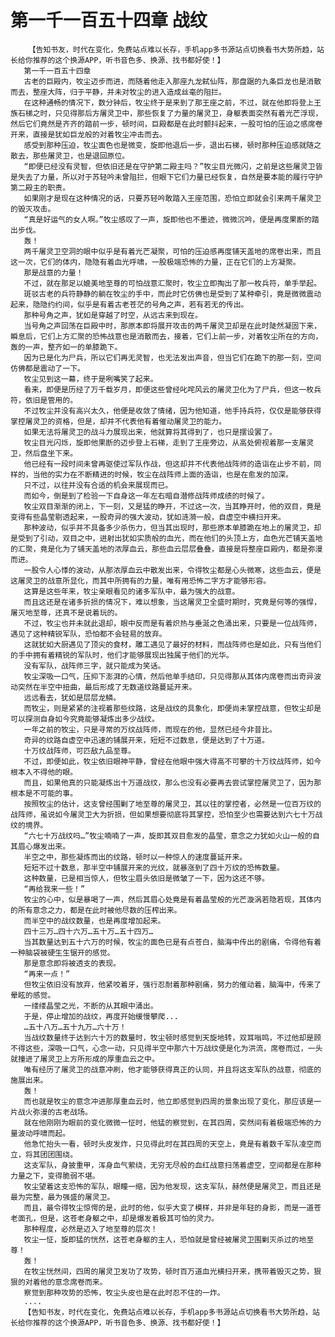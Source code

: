 # 第一千一百五十四章 战纹
        【告知书友，时代在变化，免费站点难以长存，手机app多书源站点切换看书大势所趋，站长给你推荐的这个换源APP，听书音色多、换源、找书都好使！】
       第一千一百五十四章
       古老的巨殿内，牧尘迈步而进，而随着他走入那座九龙弑仙阵，那盘踞的九条巨龙也是消散而去，整座大阵，归于平静，并未对牧尘的进入造成丝毫的阻拦。
       在这种通畅的情况下，数分钟后，牧尘终于是来到了那王座之前，不过，就在他即将登上王族石梯之时，只见得那后方屠灵卫中，那些恢复了力量的屠灵卫，身躯表面突然有着光芒浮现，然后它们竟然是齐齐的踏前一步，顿时间，巨殿都是在此时颤抖起来，一股可怕的压迫之感席卷开来，直接是犹如巨龙般的对着牧尘冲击而去。
       感受到那种压迫，牧尘面色也是微变，旋即他退后一步，退出石梯，顿时那种压迫感就随之散去，那些屠灵卫，也是退回原位。
       “即便已经没有灵智，但依旧还是在守护第二殿主吗？”牧尘目光微闪，之前是这些屠灵卫皆是失去了力量，所以对于苏轻吟未曾阻拦，但眼下它们力量已经恢复，自然是要本能的履行守护第二殿主的职责。
       如果刚才是现在这种情况的话，只要苏轻吟敢踏入王座范围，恐怕立即就会引来两千屠灵卫的毁灭攻击。
       “真是好运气的女人啊。”牧尘感叹了一声，旋即他也不墨迹，微微沉吟，便是再度果断的踏出步伐。
       轰！
       两千屠灵卫空洞的眼中似乎是有着光芒凝聚，可怕的压迫感再度铺天盖地的席卷出来，而且这一次，它们的体内，隐隐有着血光呼啸，一股极端恐怖的力量，正在它们的上方凝聚。
       那是战意的力量！
       不过，就在那足以媲美地至尊的可怕战意汇聚时，牧尘立即掏出了那一枚兵符，单手举起。
       斑驳古老的兵符静静的躺在牧尘的手中，而此时它仿佛也是受到了某种牵引，竟是微微震动起来，隐隐约约间，似乎是有着古老苍茫的号角之声，若有若无的传出。
       那种号角之声，犹如是穿越了时空，从远古来到现在。
       当号角之声回荡在巨殿中时，那原本即将展开攻击的两千屠灵卫却是在此时陡然凝固下来，瞬息后，它们上方汇聚的恐怖战意也是消散而去，接着，它们上前一步，对着牧尘所在的方向，轰的一声，整齐如一的单膝跪下。
       因为已是化为尸兵，所以它们再无灵智，也无法发出声音，但当它们在跪下的那一刻，空间仿佛都是震动了一下。
       牧尘见到这一幕，终于是咧嘴笑了起来。
       看来，即便是历经了万千载岁月，即便这些曾经叱咤风云的屠灵卫化为了尸兵，但这一枚兵符，依旧是管用的。
       不过牧尘并没有高兴太久，他便是收敛了情绪，因为他知道，他手持兵符，仅仅是能够获得掌控屠灵卫的资格，但是，却并不代表他有着催动屠灵卫的能力。
       如果无法将屠灵卫的战斗力展现出来，他就算将其得到了，也只是摆设罢了。
       牧尘目光闪烁，旋即他果断的迈步登上石梯，走到了王座旁边，从高处俯视着那一支屠灵卫，然后盘坐下来。
       他已经有一段时间未曾再驱使过军队作战，但这却并不代表他战阵师的造诣在止步不前，同样的，当他的实力在不断精进的时候，牧尘在战阵师上面的造诣，也是在愈发的加深。
       只不过，以往并没有合适的机会来展现而已。
       而如今，倒是到了检验一下自身这一年左右暗自潜修战阵师成绩的时候了。
       牧尘双目渐渐的闭上，下一刻，又是猛的睁开，不过这一次，当其睁开时，他的双目，竟是变得有些晶莹剔透起来，一股奇异的强大波动，犹如涟漪一般，自虚空中横扫开来。
       那种波动，似乎并不具备多少杀伤力，但当其出现时，那些原本单膝跪在地上的屠灵卫，却是受到了引动，双目之中，迸射出犹如实质般的血光，而在他们的头顶上方，血色光芒铺天盖地的汇聚，竟是化为了铺天盖地的浓厚血云，那些血云层层叠叠，直接是将整座巨殿内，都是弥漫而进。
       一股令人心悸的波动，从那浓厚血云中散发出来，令得牧尘都是心头微寒，这些血云，便是这屠灵卫的战意所显化，而其中所拥有的力量，唯有用恐怖二字方才能够形容。
       这算是这些年来，牧尘亲眼看见的诸多军队中，最为强大的战意。
       而且这还是在诸多折损的情况下，难以想象，当这屠灵卫全盛时期时，究竟是何等的强悍，屠灭地至尊，还真不是说着玩的。
       不过，牧尘也并未就此退却，眼中反而是有着炽热与垂涎之色涌出来，只要是一位战阵师，遇见了这种精锐军队，恐怕都不会轻易的放弃。
       这就犹如大厨遇见了顶尖的食材，雕工遇见了最好的材料，而战阵师也是如此，只有当他们的手中拥有着精锐的军队时，他们才能够展现出独属于他们的光华。
       没有军队，战阵师三字，就只能成为笑话。
       牧尘深吸一口气，压抑下澎湃的心情，然后他单手结印，只见得那从其体内席卷而出奇异波动突然在半空中扭曲，最后形成了无数道纹路蔓延开来。
       远远看去，犹如是层层龙鳞。
       而牧尘，则是紧紧的注视着那些纹路，这是战纹的具象化，即便尚未掌控战意，但牧尘却是可以探测自身如今究竟能够凝炼出多少战纹。
       一年之前的牧尘，只是寻常的万纹战阵师，而现在的他，显然已经今非昔比。
       奇异的纹路自虚空中迅速的铺展开来，短短不过数息，便是达到了十万道。
       十万纹战阵师，可匹敌九品至尊。
       不过，即便如此，牧尘依旧眼神平静，曾经在他眼中强大得高不可攀的十万纹战阵师，如今根本入不得他的眼。
       而且，如果他真的只能凝炼出十万道战纹，那么也没有必要再去尝试掌控屠灵卫了，因为那根本是不可能的事。
       按照牧尘的估计，这支曾经围剿了地至尊的屠灵卫，其以往的掌控者，必然是一位百万纹的战阵师，虽说如今屠灵卫大为折损，但如果想要彻底将其掌控，恐怕至少也需要达到六七十万战纹的境界。
       “六七十万战纹吗…”牧尘喃喃了一声，旋即其双目愈发的晶莹，意念之力犹如火山一般的自其眉心爆发出来。
       半空之中，那些凝炼而出的纹路，顿时以一种惊人的速度蔓延开来。
       短短不过十数息，那半空中铺展开来的光纹，就暴涨到了四十万纹的恐怖数量。
       这种数量，已是相当惊人，但牧尘眉头依旧是微皱了一下，因为这还不够。
       “再给我来一些！”
       牧尘的心中，似是暴喝了一声，然后其眉心处竟是有着晶莹般的光芒漩涡若隐若现，其体内的所有意念之力，都是在此时被他尽数的压榨出来。
       而半空中的战纹数量，也是再度增加起来。
       四十三万…四十六万…五十万…五十四万…
       当其数量达到五十六万的时候，牧尘的面色已是有点苍白，脑海中传出的剧痛，令得他有着一种脑袋被硬生生锯开的感觉。
       那是意念即将被透支的表现。
       “再来一点！”
       但牧尘依旧没有放弃，他紧咬着牙，强行忍耐着那种剧痛，努力的催动着，脑海中，传来了晕眩的感觉。
       一缕缕晶莹之光，不断的从其眼中涌出。
       于是，停止增加的战纹，再度开始缓慢攀爬...
       …五十八万…五十九万…六十万！
       当战纹数量终于达到六十万的数量时，牧尘顿时感觉到天旋地转，双耳嗡鸣，不过他却是顾不得这些，深吸一口气，心念一动，只见得半空中那六十万战纹便是化为洪流，席卷而过，一头就撞进了屠灵卫上方所形成的厚重血云之中。
       唯有经历了屠灵卫的战意冲刷，他才能够获得真正的认同，并且将这支军队的战意，彻底的施展出来。
       轰！
       而也就是牧尘的意念冲进那厚重血云时，他立即感觉到四周的景象出现了变化，那应该是一片战火弥漫的古老战场。
       就在他刚刚为眼前的变化微微一怔时，他猛的察觉到，在其四周，突然间有着极端恐怖的力量波动呼啸而起。
       他急忙抬头一看，顿时头皮发炸，只见得此时在其四周的天空上，竟是有着数千军队凌空而立，将其团团围绕。
       这支军队，身披重甲，浑身血气萦绕，无穷无尽般的血红战意扫荡着虚空，空间都是在那种力量之下，变得脆弱不堪。
       牧尘望着这支恐怖的军队，眼瞳一缩，因为他发现，这支军队，赫然便是屠灵卫，而且还是最为完整，最为强盛的屠灵卫。
       而且，最令得牧尘惊愕的是，此时的他，似乎大变了模样，并非是年轻的身影，而是一道苍老面孔，但是，这苍老身躯之中，却是爆发着极其可怕的灵力。
       那种程度，必然是迈入了地至尊的层次！
       牧尘一怔，旋即猛的恍然，这苍老身躯的主人，恐怕就是曾经被屠灵卫围剿灭杀过的地至尊！
       轰！
       在牧尘恍然间，四周的屠灵卫发功了攻势，顿时百万道血光横扫开来，携带着毁灭之势，狠狠的对着他的意念席卷而来。
       察觉到那种攻势的恐怖，牧尘头皮也是在此时忍不住的一炸。
       ....
       【告知书友，时代在变化，免费站点难以长存，手机app多书源站点切换看书大势所趋，站长给你推荐的这个换源APP，听书音色多、换源、找书都好使！】